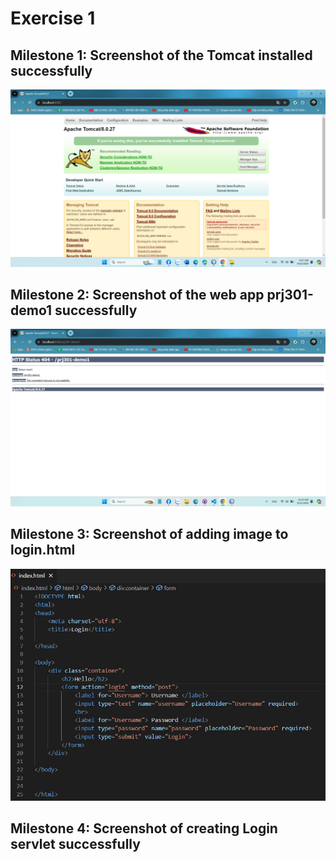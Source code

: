 # Exercise 1   

## Milestone 1: Screenshot of the Tomcat installed successfully   


![anh 1](img/image1.png)


## Milestone 2: Screenshot of the web app prj301-demo1 successfully

![anh 2](img/image2.png)

## Milestone 3: Screenshot of adding image to login.html

![anh 3](img/image3.png)

## Milestone 4: Screenshot of creating Login servlet successfully





